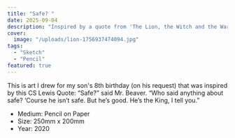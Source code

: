 ```yaml
---
title: "Safe? "
date: 2025-09-04
description: "Inspired by a quote from 'The Lion, the Witch and the Wardrobe' by C.S. Lewis"
cover:
  image: "/uploads/lion-1756937474094.jpg"
tags:
  - "Sketch"
  - "Pencil"
featured: true
---
```


This is art I drew for my son's 8th birthday (on his request) that was inspired by this CS Lewis Quote: 
“Safe?” said Mr. Beaver. “Who said anything about safe? ‘Course he isn’t safe. But he’s good. He’s the King, I tell you.”


- Medium: Pencil on Paper
- Size: 250mm x 200mm
- Year: 2020










